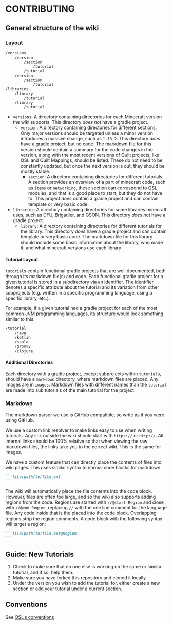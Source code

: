 # CONTRIBUTING

## General structure of the wiki

### Layout

```
/versions
    /version
        /section
            /tutorial
        /tutorial
    /version
        /section
            /tutorial
/libraries
    /library
        /tutorial
    /library
        /tutorial
```

* `versions`: A directory containing directories for each Minecraft version the wiki supports. This directory *does not*
  have a gradle project.
    * `version`: A directory containing directories for different sections. Only major versions should be targeted
      unless a minor version introduces a massive change, such as `1.18.2`. This directory *does* have a gradle project,
      but no code. The markdown file for this version should contain a summary for the code changes in the version,
      along with the most recent versions of Quilt projects, like QSL and Quilt Mappings, should be listed. These do not
      need to be constantly updated, but once the next version is out, they should be mostly stable.
        * `section`: A directory containing directories for different tutorials. A section provides an overview of a
          part of minecraft code, such as `items` or `networking`, these section can correspond to QSL modules, and that
          is a good place to start, but they do not have to. This project *does* contain a gradle project and can
          contain template or very basic code.
* `libraries`: A directory containing directories for some libraries minecraft uses, such as DFU, Brigadier, and GSON.
  This directory *does not* have a gradle project.
    * `library`: A directory containing directories for different tutorials for the library. This directory *does* have
      a gradle project and can contain template or very basic code. The markdown file for this library should include
      some basic information about the library, who made it, and what minecraft versions use each library

#### Tutorial Layout

`tutorial`s contain functional gradle projects that are well documented, both through its markdown file(s) and code. Each functional gradle project for a given tutorial is stored in a subdirectory via an identifier. The identifier denotes a specific attribute about the tutorial and its variation from other subprojects (e.g. written in a specific programming language, using a specific library, etc.).

For example, if a given tutorial had a gradle project for each of the most common JVM programming languages, its structure would look something similar to this:

```
/tutorial
    /java
    /kotlin
    /scala
    /groovy
    /clojure
```

#### Additional Directories

Each directory with a gradle project, except subprojects within `tutorial`s, should have a `markdown` directory, where markdown files are placed. Any images are in `images`. Markdown files with different names than the `tutorial` are made into sub tutorials of the main tutorial for the project.

### Markdown

The markdown parser we use is GitHub compatible, so write as if you were using GitHub.

We use a custom link resolver to make links easy to use when writing tutorials. Any link outside the wiki should start
with `https://` or `http://`. All internal links should be 100% relative so that when viewing the raw markdown files,
the links take you to the correct wiki. This is the same for images.

We have a custom feature that can directly place the contents of files into wiki pages. This uses similar syntax to normal code blocks for markdown:
~~~markdown
```file:path/to/file.ext
```
~~~
The wiki will automatically place the file contents into the code block. However, files are often too large, and so the wiki also supports adding regions from the code.
Regions are started with `//@start Region` and close with `//@end Region`, replacing `//` with the one line comment for the language file. Any code inside that is the placed into the code block. Overlapping regions strip the region comments.
A code block with the following syntax will target a region:
~~~markdown
```file:path/to/file.ext@Region
```
~~~

## Guide: New Tutorials

1. Check to make sure that no one else is working on the same or similar tutorial, and if so, help them.
2. Make sure you have forked this repository and cloned it locally.
3. Under the version you wish to add the tutorial for, either create a new section or add your tutorial under a current
   section.

## Conventions

See [QSL's conventions](https://github.com/QuiltMC/quilt-standard-libraries/blob/1.18/CONTRIBUTING.md#conventions)



